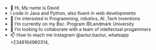- 👋 Hi, My name is David
- I code in Java and Python, also fluent in web developments 
- 👀 I’m interested in Programming, robotics, AI ,Tech Inventions
- 🌱 I’m currently on my Bsc. Program @Landmark University
- 💞️ I’m looking to collaborate with a team of intellectual progammers
- 📫 How to reach me Instagram @actur.bactur, whatsapp +2348164960314, 

<!---
ACTURTECHNOLOGIES/ACTURTECHNOLOGIES is a ✨ special ✨ repository because its `README.md` (this file) appears on your GitHub profile.
You can click the Preview link to take a look at your changes.
--->
